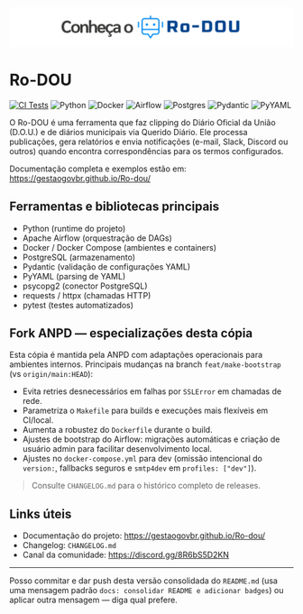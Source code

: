 ![banner](docs/img/banner.png)
# Ro-DOU

[![CI Tests](https://github.com/gestaogovbr/Ro-dou/actions/workflows/ci-tests.yml/badge.svg)](https://github.com/gestaogovbr/Ro-dou/actions/workflows/ci-tests.yml) 
![Python](https://img.shields.io/badge/Python-%3E%3D3.8-blue) ![Docker](https://img.shields.io/badge/Docker-%232496ED?logo=docker) ![Airflow](https://img.shields.io/badge/Apache%20Airflow-2.x-orange?logo=apache-airflow) ![Postgres](https://img.shields.io/badge/PostgreSQL-13-blue?logo=postgresql) ![Pydantic](https://img.shields.io/badge/Pydantic-1.x-brightgreen) ![PyYAML](https://img.shields.io/badge/PyYAML-present-blue)

O Ro-DOU é uma ferramenta que faz clipping do Diário Oficial da União (D.O.U.) e de diários municipais via Querido Diário. Ele processa publicações, gera relatórios e envia notificações (e-mail, Slack, Discord ou outros) quando encontra correspondências para os termos configurados.

Documentação completa e exemplos estão em: https://gestaogovbr.github.io/Ro-dou/

## Ferramentas e bibliotecas principais
- Python (runtime do projeto)
- Apache Airflow (orquestração de DAGs)
- Docker / Docker Compose (ambientes e containers)
- PostgreSQL (armazenamento)
- Pydantic (validação de configurações YAML)
- PyYAML (parsing de YAML)
- psycopg2 (conector PostgreSQL)
- requests / httpx (chamadas HTTP)
- pytest (testes automatizados)

## Fork ANPD — especializações desta cópia
Esta cópia é mantida pela ANPD com adaptações operacionais para ambientes internos. Principais mudanças na branch `feat/make-bootstrap` (vs `origin/main:HEAD`):
- Evita retries desnecessários em falhas por `SSLError` em chamadas de rede.
- Parametriza o `Makefile` para builds e execuções mais flexíveis em CI/local.
- Aumenta a robustez do `Dockerfile` durante o build.
- Ajustes de bootstrap do Airflow: migrações automáticas e criação de usuário admin para facilitar desenvolvimento local.
- Ajustes no `docker-compose.yml` para dev (omissão intencional do `version:`, fallbacks seguros e `smtp4dev` em `profiles: ["dev"]`).

> Consulte `CHANGELOG.md` para o histórico completo de releases.


## Links úteis
- Documentação do projeto: https://gestaogovbr.github.io/Ro-dou/
- Changelog: `CHANGELOG.md`
- Canal da comunidade: https://discord.gg/8R6bS5D2KN

---

Posso commitar e dar push desta versão consolidada do `README.md` (usa uma mensagem padrão `docs: consolidar README e adicionar badges`) ou aplicar outra mensagem — diga qual prefere.

